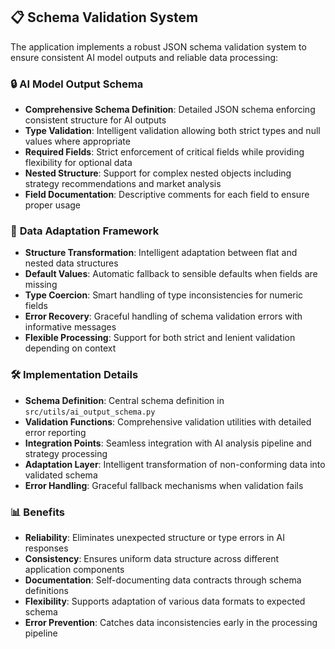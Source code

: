 ## 📋 **Schema Validation System**

The application implements a robust JSON schema validation system to ensure consistent AI model outputs and reliable data processing:

### 🔒 **AI Model Output Schema**

- **Comprehensive Schema Definition**: Detailed JSON schema enforcing consistent structure for AI outputs
- **Type Validation**: Intelligent validation allowing both strict types and null values where appropriate
- **Required Fields**: Strict enforcement of critical fields while providing flexibility for optional data
- **Nested Structure**: Support for complex nested objects including strategy recommendations and market analysis
- **Field Documentation**: Descriptive comments for each field to ensure proper usage

### 🔄 **Data Adaptation Framework**

- **Structure Transformation**: Intelligent adaptation between flat and nested data structures
- **Default Values**: Automatic fallback to sensible defaults when fields are missing
- **Type Coercion**: Smart handling of type inconsistencies for numeric fields
- **Error Recovery**: Graceful handling of schema validation errors with informative messages
- **Flexible Processing**: Support for both strict and lenient validation depending on context

### 🛠️ **Implementation Details**

- **Schema Definition**: Central schema definition in `src/utils/ai_output_schema.py`
- **Validation Functions**: Comprehensive validation utilities with detailed error reporting
- **Integration Points**: Seamless integration with AI analysis pipeline and strategy processing
- **Adaptation Layer**: Intelligent transformation of non-conforming data into validated schema
- **Error Handling**: Graceful fallback mechanisms when validation fails

### 📊 **Benefits**

- **Reliability**: Eliminates unexpected structure or type errors in AI responses
- **Consistency**: Ensures uniform data structure across different application components
- **Documentation**: Self-documenting data contracts through schema definitions
- **Flexibility**: Supports adaptation of various data formats to expected schema
- **Error Prevention**: Catches data inconsistencies early in the processing pipeline
